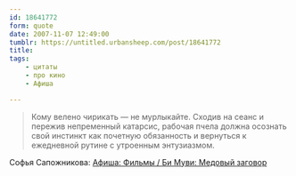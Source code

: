 ```yaml
---
id: 18641772
form: quote
date: 2007-11-07 12:49:00
tumblr: https://untitled.urbansheep.com/post/18641772
title: 
tags:
    - цитаты
    - про кино
    - Афиша

---
```


<blockquote>
Кому велено чирикать — не мурлыкайте. Сходив на сеанс и пережив непременный катарсис, рабочая пчела должна осознать свой инстинкт как почетную обязанность и вернуться к ежедневной рутине с утроенным энтузиазмом.
</blockquote>

Софья Сапожникова: <a href="http://www.afisha.ru/review/movies/190301/">Афиша: Фильмы / Би Муви: Медовый заговор</a>

